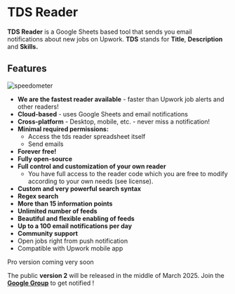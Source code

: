 # TDS Reader

**TDS Reader** is a Google Sheets based tool that sends you email notifications about new jobs on Upwork. **TDS** stands for **Title**, **Description** and **Skills.**

## Features

![speedometer](https://docs.google.com/spreadsheets/d/e/2PACX-1vSuIFXX309i06cr7hHFV9WgOPK_hitAknqP9hFbKhTnrr2yYGJjc9jFTDU_nTrDkiQLdZAHT3pxEXUl/pubchart?oid=195704369&format=image)
* **We are the fastest reader available** - faster than Upwork job alerts and other readers!
* **Cloud-based** - uses Google Sheets and email notifications
* **Cross-platform** - Desktop, mobile, etc. - never miss a notification!
* **Minimal required permissions:**
  * Access the tds reader spreadsheet itself
  * Send emails
* **Forever free!**
* **Fully open-source**
* **Full control and customization of your own reader**
  * You have full access to the reader code which you are free to modify according to your own needs (see license).
* **Custom and very powerful search syntax**
* **Regex search**
* **More than 15 information points**
* **Unlimited number of feeds**
* **Beautiful and flexible enabling of feeds**
* **Up to a 100 email notifications per day**
* **Community support**
* Open jobs right from push notification
* Compatible with Upwork mobile app

Pro version coming very soon

The public **version 2** will be released in the middle of March 2025. Join the **[Google Group](https://groups.google.com/g/tdsreader)** to get notified !
